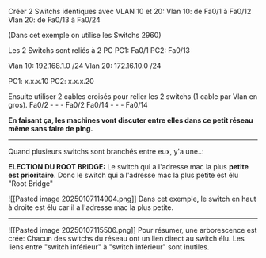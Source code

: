 


Créer 2 Switchs identiques avec VLAN 10 et 20:
Vlan 10: de Fa0/1 à Fa0/12
Vlan 20: de Fa0/13 à Fa0/24

(Dans cet exemple on utilise les Switchs 2960)

Les 2 Switchs sont reliés à 2 PC
PC1: Fa0/1
PC2: Fa0/13


Vlan 10: 192.168.1.0 /24
Vlan 20: 172.16.10.0 /24

PC1: x.x.x.10
PC2: x.x.x.20

Ensuite utiliser 2 cables croisés pour relier les 2 switchs (1 cable par Vlan en gros).
Fa0/2 - - - Fa0/2
Fa0/14 - - - Fa0/14

**En faisant ça, les machines vont discuter entre elles dans ce petit réseau même sans faire de ping.**

---------------
Quand plusieurs switchs sont branchés entre eux, y'a une..:

**ELECTION DU ROOT BRIDGE:**
Le switch qui a l'adresse mac la plus **petite est prioritaire**.
Donc le switch qui a l'adresse mac la plus petite est élu "Root Bridge"

![[Pasted image 20250107114904.png]]
Dans cet exemple, le switch en haut à droite est élu car il a l'adresse mac la plus petite.


--------------------------------

![[Pasted image 20250107115506.png]]
Pour résumer, une arborescence est crée:
Chacun des switchs du réseau ont un lien direct au switch élu.
Les liens entre "switch inférieur" à "switch inférieur" sont inutiles.



